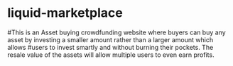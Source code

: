 # liquid-marketplace
#This is an Asset buying crowdfunding website where buyers can buy any asset by investing a smaller amount rather than a larger amount which allows
#users to invest smartly and without burning their pockets. The resale value of the assets will allow multiple users to even earn profits.  

